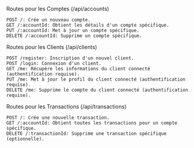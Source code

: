 Routes pour les Comptes (/api/accounts)

    POST /: Crée un nouveau compte.
    GET /:accountId: Obtient les détails d'un compte spécifique.
    PUT /:accountId: Met à jour un compte spécifique.
    DELETE /:accountId: Supprime un compte spécifique.

Routes pour les Clients (/api/clients)

    POST /register: Inscription d'un nouvel client.
    POST /login: Connexion d'un client.
    GET /me: Récupère les informations du client connecté (authentification requise).
    PUT /me: Met à jour le profil du client connecté (authentification requise).
    DELETE /me: Supprime le compte du client connecté (authentification requise).

Routes pour les Transactions (/api/transactions)

    POST /: Crée une nouvelle transaction.
    GET /:accountId: Obtient toutes les transactions pour un compte spécifique.
    DELETE /:transactionId: Supprime une transaction spécifique (optionnelle).
